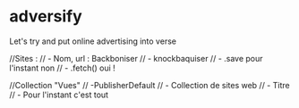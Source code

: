 adversify
=========

Let's try and put online advertising into verse

//Sites :
//	- Nom, url : Backboniser
//	- knockbaquiser
//	- .save pour l'instant non
//	- .fetch() oui !

//Collection "Vues"
//	-PublisherDefault
//		- Collection de sites web
//		- Titre
//		- Pour l'instant c'est tout

